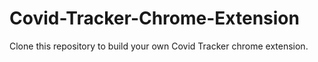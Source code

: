 # Covid-Tracker-Chrome-Extension
Clone this repository to build your own Covid Tracker chrome extension.

